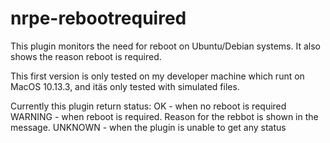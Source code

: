 # nrpe-rebootrequired
This plugin monitors the need for reboot on Ubuntu/Debian systems. It also shows the reason reboot is required.

This first version is only tested on my developer machine which runt on MacOS 10.13.3, and itäs only tested with simulated files.

Currently this plugin return status:
OK      - when no reboot is required
WARNING - when reboot is required. Reason for the rebbot is shown in the message.
UNKNOWN - when the plugin is unable to get any status